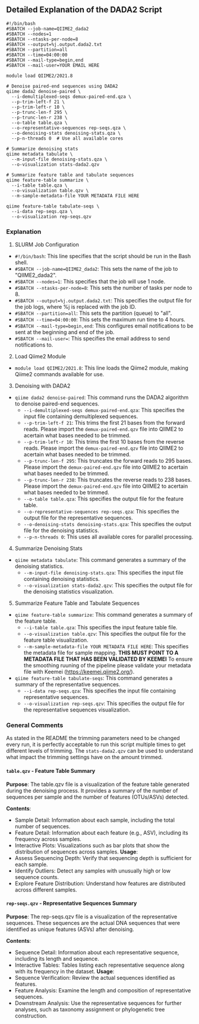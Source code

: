 ## Detailed Explanation of the DADA2 Script

    #!/bin/bash
    #SBATCH --job-name=QIIME2_dada2
    #SBATCH --nodes=1
    #SBATCH --ntasks-per-node=8
    #SBATCH --output=%j.output.dada2.txt
    #SBATCH --partition=all
    #SBATCH --time=04:00:00
    #SBATCH --mail-type=begin,end
    #SBATCH --mail-user=YOUR EMAIL HERE
    
    module load QIIME2/2021.8
    
    # Denoise paired-end sequences using DADA2
    qiime dada2 denoise-paired \
      --i-demultiplexed-seqs demux-paired-end.qza \
      --p-trim-left-f 21 \
      --p-trim-left-r 10 \
      --p-trunc-len-f 295 \
      --p-trunc-len-r 238 \
      --o-table table.qza \
      --o-representative-sequences rep-seqs.qza \
      --o-denoising-stats denoising-stats.qza \
      --p-n-threads 0  # Use all available cores
    
    # Summarize denoising stats
    qiime metadata tabulate \
      --m-input-file denoising-stats.qza \
      --o-visualization stats-dada2.qzv
    
    # Summarize feature table and tabulate sequences
    qiime feature-table summarize \
      --i-table table.qza \
      --o-visualization table.qzv \
      --m-sample-metadata-file YOUR METADATA FILE HERE
    
    qiime feature-table tabulate-seqs \
      --i-data rep-seqs.qza \
      --o-visualization rep-seqs.qzv
### Explanation
1. SLURM Job Configuration
* `#!/bin/bash`: This line specifies that the script should be run in the Bash shell.
* `#SBATCH --job-name=QIIME2_dada2`: This sets the name of the job to "QIIME2_dada2".
* `#SBATCH --nodes=1`: This specifies that the job will use 1 node.
* `#SBATCH --ntasks-per-node=8`: This sets the number of tasks per node to 8.
* `#SBATCH --output=%j.output.dada2.txt`: This specifies the output file for the job logs, where %j is replaced with the job ID.
* `#SBATCH --partition=all`: This sets the partition (queue) to "all".
* `#SBATCH --time=04:00:00`: This sets the maximum run time to 4 hours.
* `#SBATCH --mail-type=begin,end`: This configures email notifications to be sent at the beginning and end of the job.
* `#SBATCH --mail-user=`: This specifies the email address to send notifications to.
2. Load Qiime2 Module
* `module load QIIME2/2021.8`: This line loads the Qiime2 module, making Qiime2 commands available for use.
3. Denoising with DADA2
* `qiime dada2 denoise-paired`: This command runs the DADA2 algorithm to denoise paired-end sequences.
  * `--i-demultiplexed-seqs demux-paired-end.qza`: This specifies the input file containing demultiplexed sequences.
  * `--p-trim-left-f 21`: This trims the first 21 bases from the forward reads. Please import the `demux-paired-end.qzv` file into QIIME2 to acertain what bases needed to be trimmed. 
  * `--p-trim-left-r 10`: This trims the first 10 bases from the reverse reads. Please import the `demux-paired-end.qzv` file into QIIME2 to acertain what bases needed to be trimmed.
  * `--p-trunc-len-f 295`: This truncates the forward reads to 295 bases. Please import the `demux-paired-end.qzv` file into QIIME2 to acertain what bases needed to be trimmed.
  * `--p-trunc-len-r 238`: This truncates the reverse reads to 238 bases. Please import the `demux-paired-end.qzv` file into QIIME2 to acertain what bases needed to be trimmed.
  * `--o-table table.qza`: This specifies the output file for the feature table.
  * `--o-representative-sequences rep-seqs.qza`: This specifies the output file for the representative sequences.
  * `--o-denoising-stats denoising-stats.qza`: This specifies the output file for the denoising statistics.
  * `--p-n-threads 0`: This uses all available cores for parallel processing.
4. Summarize Denoising Stats
* `qiime metadata tabulate`: This command generates a summary of the denoising statistics.
  * `--m-input-file denoising-stats.qza`: This specifies the input file containing denoising statistics.
  * `--o-visualization stats-dada2.qzv`: This specifies the output file for the denoising statistics visualization.
5. Summarize Feature Table and Tabulate Sequences
* `qiime feature-table summarize`: This command generates a summary of the feature table.
  * `--i-table table.qza`: This specifies the input feature table file.
  * `--o-visualization table.qzv`: This specifies the output file for the feature table visualization.
  * `--m-sample-metadata-file YOUR METADATA FILE HERE`: This specifies the metadata file for sample mapping. **THIS MUST POINT TO A METADATA FILE THAT HAS BEEN VALIDATED BY KEEMEI** To ensure the smoothing ruuning of the pipeline please validate your metadata file with Keemei (https://keemei.qiime2.org/).
* `qiime feature-table tabulate-seqs`: This command generates a summary of the representative sequences.
  * `--i-data rep-seqs.qza`: This specifies the input file containing representative sequences.
  * `--o-visualization rep-seqs.qzv`: This specifies the output file for the representative sequences visualization.
### General Comments
As stated in the README the trimming parameters need to be changed every run, it is perfectly acceptable to run this script multiple times to get different levels of trimming. The `stats-dada2.qzv` can be used to understand what impact the trimming settings have on the amount trimmed. 
#### `table.qzv` - Feature Table Summary
**Purpose**: The table.qzv file is a visualization of the feature table generated during the denoising process. It provides a summary of the number of sequences per sample and the number of features (OTUs/ASVs) detected.

**Contents**:
* Sample Detail: Information about each sample, including the total number of sequences.
* Feature Detail: Information about each feature (e.g., ASV), including its frequency across samples.
* Interactive Plots: Visualizations such as bar plots that show the distribution of sequences across samples.
**Usage**:
* Assess Sequencing Depth: Verify that sequencing depth is sufficient for each sample.
* Identify Outliers: Detect any samples with unusually high or low sequence counts.
* Explore Feature Distribution: Understand how features are distributed across different samples.
#### `rep-seqs.qzv` - Representative Sequences Summary
**Purpose**: The rep-seqs.qzv file is a visualization of the representative sequences. These sequences are the actual DNA sequences that were identified as unique features (ASVs) after denoising.

**Contents**:
* Sequence Detail: Information about each representative sequence, including its length and sequence.
* Interactive Tables: Tables listing each representative sequence along with its frequency in the dataset.
**Usage**:
* Sequence Verification: Review the actual sequences identified as features.
* Feature Analysis: Examine the length and composition of representative sequences.
* Downstream Analysis: Use the representative sequences for further analyses, such as taxonomy assignment or phylogenetic tree construction.
